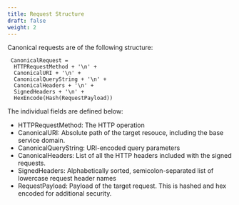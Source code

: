 ```yaml
---
title: Request Structure
draft: false
weight: 2
---
```


Canonical requests are of the following structure:

```
 CanonicalRequest =
  HTTPRequestMethod + '\n' +
  CanonicalURI + '\n' +
  CanonicalQueryString + '\n' +
  CanonicalHeaders + '\n' +
  SignedHeaders + '\n' +
  HexEncode(Hash(RequestPayload))
```

The individual fields are defined below:
- HTTPRequestMethod: The HTTP operation
- CanonicalURI: Absolute path of the target resouce, including the base service domain.
- CanonicalQueryString: URI-encoded query parameters
- CanonicalHeaders: List of all the HTTP headers included with the signed requests.
- SignedHeaders: Alphabetically sorted, semicolon-separated list of lowercase request header names
- RequestPayload: Payload of the target request. This is hashed and hex encoded for additional security.